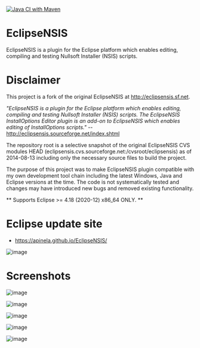 [![Java CI with Maven](https://github.com/apinela/EclipseNSIS/actions/workflows/maven.yml/badge.svg)](https://github.com/apinela/EclipseNSIS/actions/workflows/maven.yml)
# EclipseNSIS

EclipseNSIS is a plugin for the Eclipse platform which enables editing,
compiling and testing Nullsoft Installer (NSIS) scripts.

# Disclaimer
This project is a fork of the original EclipseNSIS at http://eclipsensis.sf.net. 

_"EclipseNSIS is a plugin for the Eclipse platform which enables editing, compiling and testing Nullsoft Installer (NSIS) scripts. The EclipseNSIS InstallOptions Editor plugin is an add-on to EclipseNSIS which enables editing of InstallOptions scripts."_ -- http://eclipsensis.sourceforge.net/index.shtml

The repository root is a selective snapshot of the original EclipseNSIS CVS modules HEAD (eclipsensis.cvs.sourceforge.net:/cvsroot/eclipsensis) as of 2014-08-13 including only the necessary source files to build the project.

The purpose of this project was to make EclipseNSIS plugin compatible with my own development tool chain including the latest Windows, Java and Eclipse versions at the time. The code is not systematically tested and changes may have introduced new bugs and removed existing functionality.

** Supports Eclipse >= 4.18 (2020-12) x86_64 ONLY. **

# Eclipse update site
*   https://apinela.github.io/EclipseNSIS/

![image](https://user-images.githubusercontent.com/1696986/130286126-49d648c7-5f2c-4776-9dd9-54eeb26a1f21.png)


# Screenshots

![image](https://user-images.githubusercontent.com/1696986/130283443-63d3d8dc-29eb-4325-830f-b83fc2f03ba3.png)

![image](https://user-images.githubusercontent.com/1696986/130283628-70d246ed-32f3-43cd-90ac-7104617fcb06.png)

![image](https://user-images.githubusercontent.com/1696986/130283656-536cf4b4-d9a4-4c4b-8b67-58e27a676837.png)

![image](https://user-images.githubusercontent.com/1696986/130286742-44aee42b-6071-4a98-810c-558bd556fd71.png)

![image](https://user-images.githubusercontent.com/1696986/130286877-223b57bb-bc19-4bfa-84da-7a4e316dc6b2.png)



